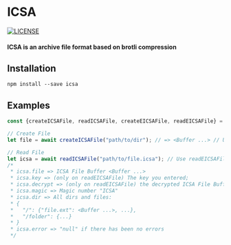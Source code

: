 # ICSA

[![LICENSE](https://img.shields.io/badge/LICENSE-MIT-c40000.svg?style=for-the-badge)](https://github.com/Pharuxtan/ICSA/blob/master/LICENSE)

#### ICSA is an archive file format based on brotli compression

## Installation

```
npm install --save icsa
```

## Examples

```js
const {createICSAFile, readICSAFile, createEICSAFile, readEICSAFile} = require("icsa");

// Create File
let file = await createICSAFile("path/to/dir"); // => <Buffer ...> // Use createEICSAFile("path/to/file.icsa", "32 key length") for create encrypted icsa;

// Read File
let icsa = await readICSAFile("path/to/file.icsa"); // Use readEICSAFile("path/to/file.icsa", "32 key length") for read encrypted icsa
/*
 * icsa.file => ICSA File Buffer <Buffer ...>
 * icsa.key => (only on readEICSAFile) The key you entered;
 * icsa.decrypt => (only on readEICSAFile) the decrypted ICSA File Buffer <Buffer ...>
 * icsa.magic => Magic number "ICSA"
 * icsa.dir => All dirs and files:
 * {
 *   "/": {"file.ext": <Buffer ...>, ...},
 *   "/folder": {...}
 * }
 * icsa.error => "null" if there has been no errors
 */
```
 
